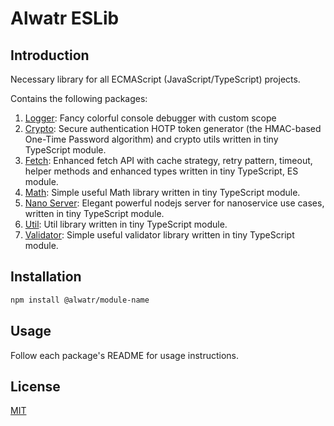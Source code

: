 # Alwatr ESLib

## Introduction

Necessary library for all ECMAScript (JavaScript/TypeScript) projects.

Contains the following packages:

1. [Logger](./packages/logger): Fancy colorful console debugger with custom scope
2. [Crypto](./packages/crypto): Secure authentication HOTP token generator (the HMAC-based One-Time Password algorithm) and crypto utils written in tiny TypeScript module.
3. [Fetch](./packages/fetch): Enhanced fetch API with cache strategy, retry pattern, timeout, helper methods and enhanced types written in tiny TypeScript, ES module.
4. [Math](./packages/math): Simple useful Math library written in tiny TypeScript module.
5. [Nano Server](./packages/nano-server): Elegant powerful nodejs server for nanoservice use cases, written in tiny TypeScript module.
6. [Util](./packages/util): Util library written in tiny TypeScript module.
7. [Validator](./packages/validator): Simple useful validator library written in tiny TypeScript module.

<!-- @TODO: update this list-->

## Installation

```bash
npm install @alwatr/module-name
```

## Usage

Follow each package's README for usage instructions.

## License

[MIT](./LICENSE)
